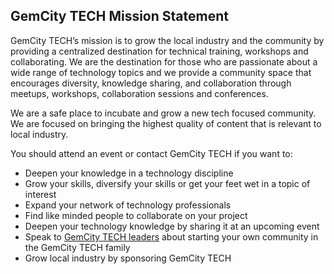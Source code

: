 ## GemCity TECH Mission Statement  

GemCity TECH’s mission is to grow the local industry and the community by providing a centralized destination for technical training, workshops and collaborating. We are the destination for those who are passionate about a wide range of technology topics and we provide a community space that encourages diversity, knowledge sharing, and collaboration through meetups, workshops, collaboration sessions and conferences.

We are a safe place to incubate and grow a new tech focused community. 
We are focused on bringing the highest quality of content that is relevant to local industry.

You should attend an event or contact GemCity TECH if you want to:

- Deepen your knowledge in a technology discipline
- Grow your skills, diversify your skills or get your feet wet in a topic of interest
- Expand your network of technology professionals 
- Find like minded people to collaborate on your project
- Deepen your technology knowledge by sharing it at an upcoming event
- Speak to [GemCity TECH leaders](https://www.meetup.com/gem-city-tech/members/?op=leaders) about starting your own community in the GemCity TECH family
- Grow local industry by sponsoring GemCity TECH 
